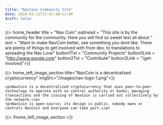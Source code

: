 ```yaml
---
title: "NavCoin Community Site"
date: 2018-03-12T17:47:48+13:00
draft: false
---
```




{{< home_header 
    title = "Nav Coin"
    subhead = "This site is by the community for the community. Here you will find so sweet text all about "
    text = "Want to make NavCoin better, see something you dont like. There are plenty of things to get involved with from dev, to translations to spreading the Nav Love"
    button1Txt = "Community Projects"
    button1Link = "http://www.google.com"
    button2Txt = "Contribute"
    button2Link = "/get-involved">}}


{{< home_left_image_section 
    title="NavCoin is a decentralized cryptocurrency"
    imgSrc="/images/nav-logo-1.png">}}
    
    <p>NavCoin is a decentralized cryptocurrency that uses peer-to-peer technology to operate with no central authority or banks; managing transactions and the issuing of NavCoin is carried out collectively by the network.</p>
    <p>NavCoin is open-source; its design is public, nobody owns or controls NavCoin and everyone can take part.</p>

{{< /home_left_image_section >}}